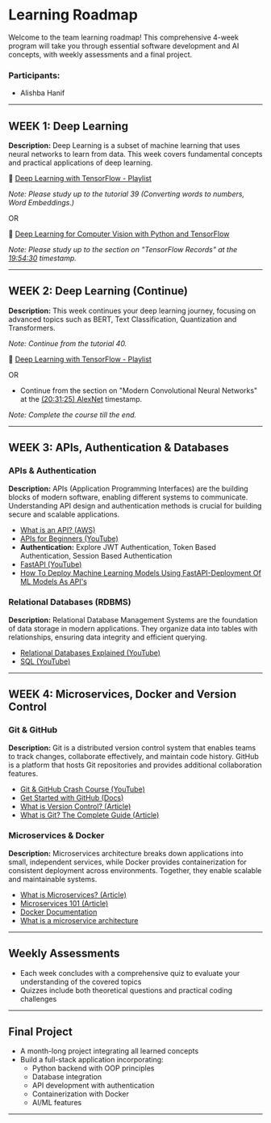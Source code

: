 # Learning Roadmap

Welcome to the team learning roadmap! This comprehensive 4-week program will take you through essential software development and AI concepts, with weekly assessments and a final project.

### Participants:

- Alishba Hanif

---

## WEEK 1: Deep Learning

**Description:**
Deep Learning is a subset of machine learning that uses neural networks to learn from data. This week covers fundamental concepts and practical applications of deep learning.

🔗 [Deep Learning with TensorFlow - Playlist](https://www.youtube.com/watch?v=Mubj_fqiAv8&list=PLeo1K3hjS3uu7CxAacxVndI4bE_o3BDtO)

*Note: Please study up to the tutorial 39 (Converting words to numbers, Word Embeddings.)*

OR 

🔗 [Deep Learning for Computer Vision with Python and TensorFlow](https://www.youtube.com/watch?v=IA3WxTTPXqQ)

*Note: Please study up to the section on "TensorFlow Records" at the [19:54:30](https://www.youtube.com/watch?v=IA3WxTTPXqQ&t=71670s) timestamp.*

---

## WEEK 2: Deep Learning (Continue)

**Description:**
This week continues your deep learning journey, focusing on advanced topics such as BERT, Text Classification, Quantization and Transformers.

*Note: Continue from the tutorial 40.*

🔗 [Deep Learning with TensorFlow - Playlist](https://www.youtube.com/watch?v=Mubj_fqiAv8&list=PLeo1K3hjS3uu7CxAacxVndI4bE_o3BDtO)

OR

- Continue from the section on "Modern Convolutional Neural Networks" at the [(20:31:25) AlexNet](https://www.youtube.com/watch?v=IA3WxTTPXqQ&t=73885s) timestamp.

*Note: Complete the course till the end.*

---

## WEEK 3: APIs, Authentication & Databases

### APIs & Authentication
**Description:**
APIs (Application Programming Interfaces) are the building blocks of modern software, enabling different systems to communicate. Understanding API design and authentication methods is crucial for building secure and scalable applications.

- [What is an API? (AWS)](https://aws.amazon.com/what-is/api/)
- [APIs for Beginners (YouTube)](https://www.youtube.com/watch?v=ByGJQzlzxQg)
- **Authentication:** Explore JWT Authentication, Token Based Authentication, Session Based Authentication
- [FastAPI (YouTube)](https://www.youtube.com/playlist?list=PL-2EBeDYMIbQghmnb865lpdmYyWU3I5F1)
- [How To Deploy Machine Learning Models Using FastAPI-Deployment Of ML Models As API's
](https://www.youtube.com/watch?v=b5F667g1yCk)

### Relational Databases (RDBMS)
**Description:**
Relational Database Management Systems are the foundation of data storage in modern applications. They organize data into tables with relationships, ensuring data integrity and efficient querying.

- [Relational Databases Explained (YouTube)](https://www.youtube.com/watch?v=OqjJjpjDRLc)
- [SQL (YouTube)](https://www.youtube.com/watch?v=hlGoQC332VM)

---

## WEEK 4: Microservices, Docker and Version Control

### Git & GitHub
**Description:**
Git is a distributed version control system that enables teams to track changes, collaborate effectively, and maintain code history. GitHub is a platform that hosts Git repositories and provides additional collaboration features.

- [Git & GitHub Crash Course (YouTube)](https://www.youtube.com/watch?v=2ReR1YJrNOM)
- [Get Started with GitHub (Docs)](https://docs.github.com/en/get-started)
- [What is Version Control? (Article)](https://www.atlassian.com/git/tutorials/what-is-version-control)
- [What is Git? The Complete Guide (Article)](https://www.datacamp.com/blog/all-about-git)

### Microservices & Docker
**Description:**
Microservices architecture breaks down applications into small, independent services, while Docker provides containerization for consistent deployment across environments. Together, they enable scalable and maintainable systems.

- [What is Microservices? (Article)](https://smartbear.com/solutions/microservices/)
- [Microservices 101 (Article)](https://thenewstack.io/category/microservices/)
- [Docker Documentation](https://docs.docker.com/)
- [What is a microservice architecture](https://youtu.be/qYhRvH9tJKw?si=I52Cbxb9ulLCFLok)
---

## Weekly Assessments
- Each week concludes with a comprehensive quiz to evaluate your understanding of the covered topics
- Quizzes include both theoretical questions and practical coding challenges

---

## Final Project
- A month-long project integrating all learned concepts
- Build a full-stack application incorporating:
  - Python backend with OOP principles
  - Database integration
  - API development with authentication
  - Containerization with Docker
  - AI/ML features

---
